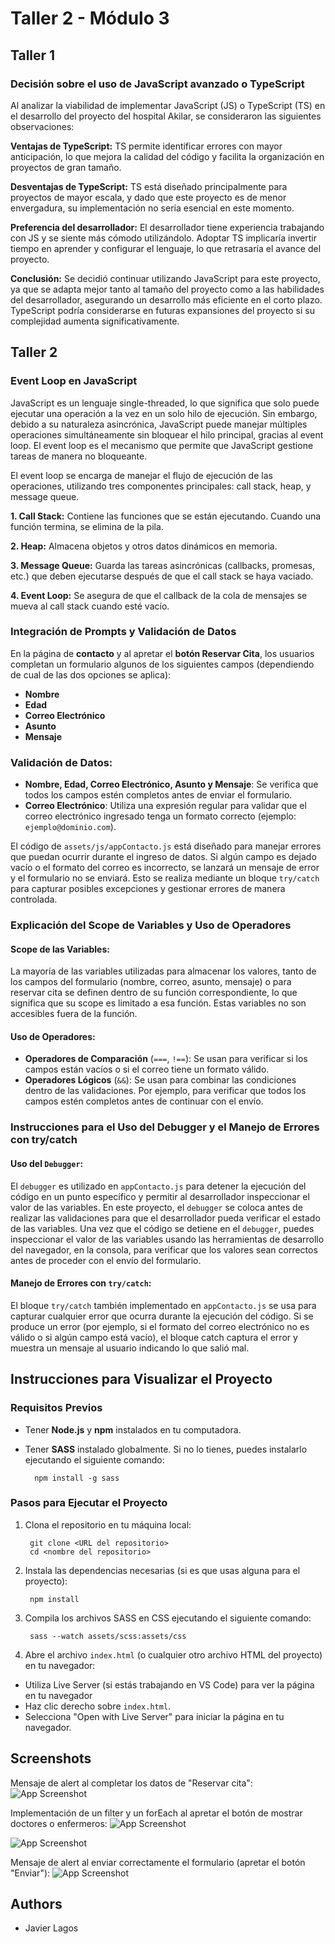
# Taller 2 - Módulo 3

## Taller 1

### Decisión sobre el uso de JavaScript avanzado o TypeScript
Al analizar la viabilidad de implementar JavaScript (JS) o TypeScript (TS) en el desarrollo del proyecto del hospital Akilar, se consideraron las siguientes observaciones:

**Ventajas de TypeScript:**
TS permite identificar errores con mayor anticipación, lo que mejora la calidad del código y facilita la organización en proyectos de gran tamaño.

**Desventajas de TypeScript:**
TS está diseñado principalmente para proyectos de mayor escala, y dado que este proyecto es de menor envergadura, su implementación no sería esencial en este momento.

**Preferencia del desarrollador:**
El desarrollador tiene experiencia trabajando con JS y se siente más cómodo utilizándolo. Adoptar TS implicaría invertir tiempo en aprender y configurar el lenguaje, lo que retrasaría el avance del proyecto.

**Conclusión:**
Se decidió continuar utilizando JavaScript para este proyecto, ya que se adapta mejor tanto al tamaño del proyecto como a las habilidades del desarrollador, asegurando un desarrollo más eficiente en el corto plazo. TypeScript podría considerarse en futuras expansiones del proyecto si su complejidad aumenta significativamente.

## Taller 2

### Event Loop en JavaScript
JavaScript es un lenguaje single-threaded, lo que significa que solo puede ejecutar una operación a la vez en un solo hilo de ejecución. Sin embargo, debido a su naturaleza asincrónica, JavaScript puede manejar múltiples operaciones simultáneamente sin bloquear el hilo principal, gracias al event loop. El event loop es el mecanismo que permite que JavaScript gestione tareas de manera no bloqueante.

El event loop se encarga de manejar el flujo de ejecución de las operaciones, utilizando tres componentes principales: call stack, heap, y message queue.

**1. Call Stack:** Contiene las funciones que se están ejecutando. Cuando una función termina, se elimina de la pila.

**2. Heap:** Almacena objetos y otros datos dinámicos en memoria.

**3. Message Queue:** Guarda las tareas asincrónicas (callbacks, promesas, etc.) que deben ejecutarse después de que el call stack se haya vaciado.

**4. Event Loop:** Se asegura de que el callback de la cola de mensajes se mueva al call stack cuando esté vacío.

### Integración de Prompts y Validación de Datos
En la página de **contacto** y al apretar el **botón Reservar Cita**, los usuarios completan un formulario algunos de los siguientes campos (dependiendo de cual de las dos opciones se aplica):

- **Nombre**
- **Edad**
- **Correo Electrónico**
- **Asunto**
- **Mensaje**

### Validación de Datos:
- **Nombre, Edad, Correo Electrónico, Asunto y Mensaje**: Se verifica que todos los campos estén completos antes de enviar el formulario.
- **Correo Electrónico**: Utiliza una expresión regular para validar que el correo electrónico ingresado tenga un formato correcto (ejemplo: `ejemplo@dominio.com`).

El código de `assets/js/appContacto.js` está diseñado para manejar errores que puedan ocurrir durante el ingreso de datos. Si algún campo es dejado vacío o el formato del correo es incorrecto, se lanzará un mensaje de error y el formulario no se enviará. Esto se realiza mediante un bloque `try/catch` para capturar posibles excepciones y gestionar errores de manera controlada.

### Explicación del Scope de Variables y Uso de Operadores
#### Scope de las Variables:
La mayoría de las variables utilizadas para almacenar los valores, tanto de los campos del formulario (nombre, correo, asunto, mensaje) o para reservar cita se definen dentro de su función correspondiente, lo que significa que su scope es limitado a esa función. Estas variables no son accesibles fuera de la función.

#### Uso de Operadores:
- **Operadores de Comparación** (`===`, `!==`): Se usan para verificar si los campos están vacíos o si el correo tiene un formato válido.
- **Operadores Lógicos** (`&&`): Se usan para combinar las condiciones dentro de las validaciones. Por ejemplo, para verificar que todos los campos estén completos antes de continuar con el envío.

### Instrucciones para el Uso del Debugger y el Manejo de Errores con try/catch
#### Uso del `Debugger`:
El `debugger` es utilizado en `appContacto.js` para detener la ejecución del código en un punto específico y permitir al desarrollador inspeccionar el valor de las variables. En este proyecto, el `debugger` se coloca antes de realizar las validaciones para que el desarrollador pueda verificar el estado de las variables. Una vez que el código se detiene en el `debugger`, puedes inspeccionar el valor de las variables usando las herramientas de desarrollo del navegador, en la consola, para verificar que los valores sean correctos antes de proceder con el envío del formulario.

#### Manejo de Errores con `try/catch`:
El bloque `try/catch` también implementado en `appContacto.js` se usa para capturar cualquier error que ocurra durante la ejecución del código. Si se produce un error (por ejemplo, si el formato del correo electrónico no es válido o si algún campo está vacío), el bloque catch captura el error y muestra un mensaje al usuario indicando lo que salió mal.

## Instrucciones para Visualizar el Proyecto

### Requisitos Previos

- Tener **Node.js** y **npm** instalados en tu computadora.
- Tener **SASS** instalado globalmente. Si no lo tienes, puedes instalarlo ejecutando el siguiente comando:

        npm install -g sass

### Pasos para Ejecutar el Proyecto

1. Clona el repositorio en tu máquina local:

        git clone <URL del repositorio>
        cd <nombre del repositorio>
2. Instala las dependencias necesarias (si es que usas alguna para el proyecto):

        npm install
3. Compila los archivos SASS en CSS ejecutando el siguiente comando:

        sass --watch assets/scss:assets/css
4. Abre el archivo `index.html` (o cualquier otro archivo HTML del proyecto) en tu navegador:
- Utiliza Live Server (si estás trabajando en VS Code) para ver la página en tu navegador
- Haz clic derecho sobre `index.html`.
- Selecciona "Open with Live Server" para iniciar la página en tu navegador.
## Screenshots

Mensaje de alert al completar los datos de "Reservar cita":
![App Screenshot](https://res.cloudinary.com/de2p3kdgv/image/upload/v1733003589/boton-reservar-cita_krx6nc.png)


Implementación de un filter y un forEach al apretar el botón de mostrar doctores o enfermeros:
![App Screenshot](https://res.cloudinary.com/de2p3kdgv/image/upload/v1733003598/boton-doctores_shcsdb.png)

![App Screenshot](https://res.cloudinary.com/de2p3kdgv/image/upload/v1733003604/boton-enf_pzqw6d.png)

Mensaje de alert al enviar correctamente el formulario (apretar el botón "Enviar"):
![App Screenshot](https://res.cloudinary.com/de2p3kdgv/image/upload/v1733003610/contacto-envio-form_lc03y0.png)
## Authors

- Javier Lagos


